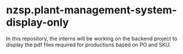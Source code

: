 # nzsp.plant-management-system-display-only
In this repository, the interns will be working on the backend project to display the pdf files required for productions based on PO and SKU.